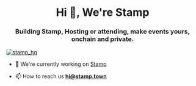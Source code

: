 <h1 align="center">Hi 👋, We're Stamp</h1>
<h3 align="center">Building Stamp, Hosting or attending, make events yours, onchain and private.</h3>

<p align="left"> <a href="https://twitter.com/stamp_hq" target="blank"><img src="https://img.shields.io/twitter/follow/stamp_hq?logo=twitter&style=for-the-badge" alt="stamp_hq" /></a> </p>

- 🔭 We're currently working on [Stamp](https://stamp.town)

- 📫 How to reach us **hi@stamp.town**

</p>
